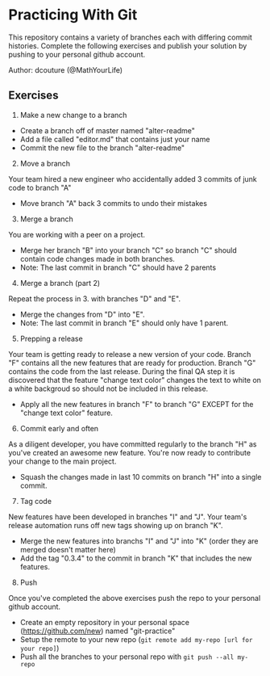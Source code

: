 # Practicing With Git

This repository contains a variety of branches each with differing commit histories.  Complete the following exercises and publish your solution by pushing to your personal github account.


Author: dcouture (@MathYourLife)


## Exercises

1. Make a new change to a branch

* Create a branch off of master named "alter-readme"
* Add a file called "editor.md" that contains just your name
* Commit the new file to the branch "alter-readme"

2. Move a branch

Your team hired a new engineer who accidentally added 3 commits of junk code to branch "A"

* Move branch "A" back 3 commits to undo their mistakes

3. Merge a branch

You are working with a peer on a project.

* Merge her branch "B" into your branch "C" so branch "C" should contain code changes made in both branches.
* Note: The last commit in branch "C" should have 2 parents

4. Merge a branch (part 2)

Repeat the process in 3. with branches "D" and "E".

* Merge the changes from "D" into "E".
* Note: The last commit in branch "E" should only have 1 parent.

5. Prepping a release

Your team is getting ready to release a new version of your code.  Branch "F" contains all the new features that are ready for production.  Branch "G" contains the code from the last release.  During the final QA step it is discovered that the feature "change text color" changes the text to white on a white backgroud so should not be included in this release.

* Apply all the new features in branch "F" to branch "G" EXCEPT for the "change text color" feature.

6. Commit early and often

As a diligent developer, you have committed regularly to the branch "H" as you've created an awesome new feature.  You're now ready to contribute your change to the main project.

* Squash the changes made in last 10 commits on branch "H" into a single commit.

7. Tag code

New features have been developed in branches "I" and "J".  Your team's release automation runs off new tags showing up on branch "K".

* Merge the new features into branchs "I" and "J" into "K" (order they are merged doesn't matter here)
* Add the tag "0.3.4" to the commit in branch "K" that includes the new features.

8. Push

Once you've completed the above exercises push the repo to your personal github account.

* Create an empty repository in your personal space (https://github.com/new) named "git-practice"
* Setup the remote to your new repo (`git remote add my-repo [url for your repo]`)
* Push all the branches to your personal repo with `git push --all my-repo`

